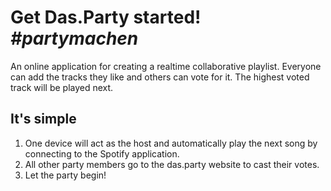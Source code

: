 # Get Das.Party started! *#partymachen*
An online application for creating a realtime collaborative playlist. Everyone can add the tracks they like and others can vote for it. The highest voted track will be played next.

## It's simple
1. One device will act as the host and automatically play the next song by connecting to the Spotify application.
2. All other party members go to the das.party website to cast their votes.
3. Let the party begin!
